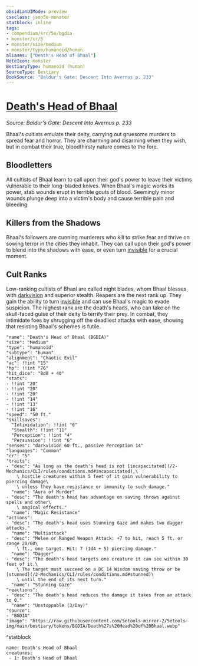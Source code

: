 ```yaml
---
obsidianUIMode: preview
cssclass: json5e-monster
statblock: inline
tags:
- compendium/src/5e/bgdia
- monster/cr/5
- monster/size/medium
- monster/type/humanoid/human
aliases: ["Death's Head of Bhaal"]
NoteIcon: monster
BestiaryType: humanoid (human)
SourceType: Bestiary
BookSource: "Baldur's Gate: Descent Into Avernus p. 233"
---
```

# [Death's Head of Bhaal](2-Mechanics/CLI/bestiary/humanoid/deaths-head-of-bhaal-bgdia.md)
*Source: Baldur's Gate: Descent Into Avernus p. 233*  

Bhaal's cultists emulate their deity, carrying out gruesome murders to spread fear and horror. They are charming and disarming when they wish, but in combat their true, bloodthirsty nature comes to the fore.

## Bloodletters

All cultists of Bhaal learn to call upon their god's power to leave their victims vulnerable to their long-bladed knives. When Bhaal's magic works its power, stab wounds erupt in terrible gouts of blood. Seemingly minor wounds plunge deep into a victim's body and cause terrible pain and bleeding.

## Killers from the Shadows

Bhaal's followers are cunning murderers who kill to strike fear and thrive on sowing terror in the cities they inhabit. They can call upon their god's power to blend into the shadows with ease, or even turn [invisible](/2-Mechanics/CLI/rules/conditions.md#invisible) for a crucial moment.

## Cult Ranks

Low-ranking cultists of Bhaal are called night blades, whom Bhaal blesses with [darkvision](/2-Mechanics/CLI/rules/senses.md#darkvision) and superior stealth. Reapers are the next rank up. They gain the ability to turn [invisible](/2-Mechanics/CLI/rules/conditions.md#invisible) and can use Bhaal's magic to evade suspicion. The highest rank are the death's heads, who can take on the skull-faced guise of their deity to terrify their prey. In combat, they intimidate foes by shrugging off the deadliest attacks with ease, showing that resisting Bhaal's schemes is futile.

```statblock
"name": "Death's Head of Bhaal (BGDIA)"
"size": "Medium"
"type": "humanoid"
"subtype": "human"
"alignment": "Chaotic Evil"
"ac": !!int "15"
"hp": !!int "76"
"hit_dice": "8d8 + 40"
"stats":
- !!int "20"
- !!int "20"
- !!int "20"
- !!int "14"
- !!int "13"
- !!int "16"
"speed": "50 ft."
"skillsaves":
  "Intimidation": !!int "6"
  "Stealth": !!int "11"
  "Perception": !!int "4"
  "Persuasion": !!int "6"
"senses": "darkvision 60 ft., passive Perception 14"
"languages": "Common"
"cr": "5"
"traits":
- "desc": "As long as the death's head is not [incapacitated](/2-Mechanics/CLI/rules/conditions.md#incapacitated),\
    \ hostile creatures within 5 feet of it gain vulnerability to piercing damage\
    \ unless they have resistance or immunity to such damage."
  "name": "Aura of Murder"
- "desc": "The death's head has advantage on saving throws against spells and other\
    \ magical effects."
  "name": "Magic Resistance"
"actions":
- "desc": "The death's head uses Stunning Gaze and makes two dagger attacks."
  "name": "Multiattack"
- "desc": "Melee or Ranged Weapon Attack: +7 to hit, reach 5 ft. or range 20/60\
    \ ft., one target. Hit: 7 (1d4 + 5) piercing damage."
  "name": "Dagger"
- "desc": "The death's head targets one creature it can see within 30 feet of it.\
    \ The target must succeed on a DC 14 Wisdom saving throw or be [stunned](/2-Mechanics/CLI/rules/conditions.md#stunned)\
    \ until the end of its next turn."
  "name": "Stunning Gaze"
"reactions":
- "desc": "The death's head reduces the damage it takes from an attack to 0."
  "name": "Unstoppable (3/Day)"
"source":
- "BGDIA"
"image": "https://raw.githubusercontent.com/5etools-mirror-2/5etools-img/main/bestiary/tokens/BGDIA/Death%27s%20Head%20of%20Bhaal.webp"
```
^statblock

```encounter-table
name: Death's Head of Bhaal
creatures:
 - 1: Death's Head of Bhaal
```